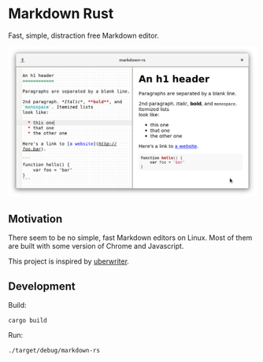 # Markdown Rust
Fast, simple, distraction free Markdown editor.

![screenthot](./screenshot.png)

## Motivation
There seem to be no simple, fast Markdown editors on Linux. Most of them are built with some version of Chrome and Javascript.

This project is inspired by [uberwriter](http://uberwriter.wolfvollprecht.de/).

## Development

Build:

    cargo build

Run:

    ./target/debug/markdown-rs
